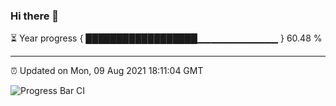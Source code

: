 ### Hi there 👋

⏳ Year progress { ██████████████████▁▁▁▁▁▁▁▁▁▁▁▁ } 60.48 %

---

⏰ Updated on Mon, 09 Aug 2021 18:11:04 GMT

![Progress Bar CI](https://github.com/liununu/liununu/workflows/Progress%20Bar%20CI/badge.svg)
